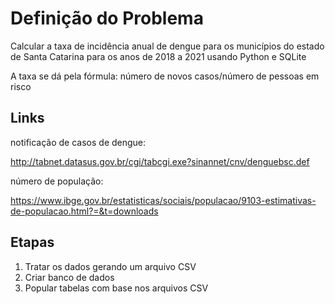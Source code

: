 # Definição do Problema
Calcular a taxa de incidência anual de dengue para os municípios do estado de Santa Catarina para os anos de 2018 a 2021 usando Python e SQLite

A taxa se dá pela fórmula: número de novos casos/número de pessoas em risco

## Links
notificação de casos de dengue:

http://tabnet.datasus.gov.br/cgi/tabcgi.exe?sinannet/cnv/denguebsc.def

número de população:

https://www.ibge.gov.br/estatisticas/sociais/populacao/9103-estimativas-de-populacao.html?=&t=downloads

## Etapas
1. Tratar os dados gerando um arquivo CSV
2. Criar banco de dados
3. Popular tabelas com base nos arquivos CSV